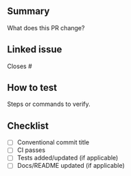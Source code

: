 ## Summary
What does this PR change?

## Linked issue
Closes #<issue-number>

## How to test
Steps or commands to verify.

## Checklist
- [ ] Conventional commit title
- [ ] CI passes
- [ ] Tests added/updated (if applicable)
- [ ] Docs/README updated (if applicable)